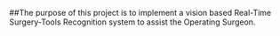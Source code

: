 ##The purpose of this project is to implement a vision based Real-Time Surgery-Tools Recognition system to assist the Operating Surgeon.
